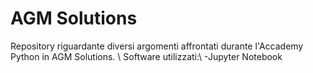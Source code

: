 # AGM Solutions
Repository riguardante diversi argomenti affrontati durante l'Accademy Python in AGM Solutions.
\\
Software utilizzati:\\
-Jupyter Notebook